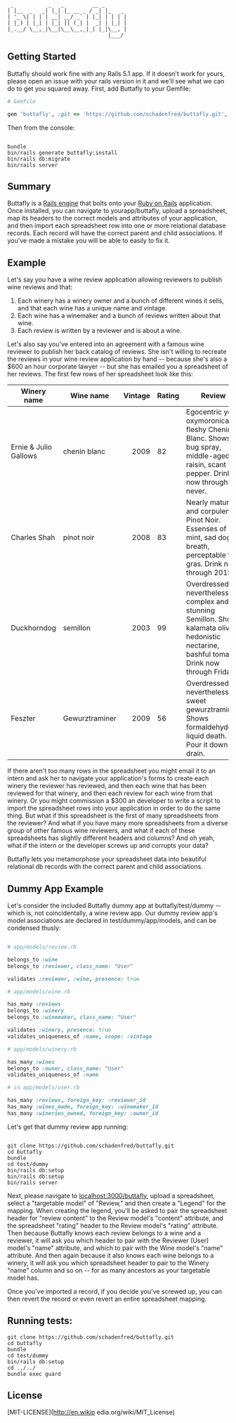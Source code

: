      _           _   _         __ _       
    | |__  _   _| |_| |_ __ _ / _| |_   _
    | '_ \| | | | __| __/ _` | |_| | | | |
    | |_) | |_| | |_| || (_| |  _| | |_| |
    |_.__/ \__,_|\__|\__\__,_|_| |_|\__, |
                                    |___/


## Getting Started

Buttafly should work fine with any Rails 5.1 app. If it doesn't work for yours, please open an issue with your rails version in it and we'll see what we can do to get you squared away. First, add Buttafly to your Gemfile:

```ruby
# Gemfile

gem 'buttafly', :git => 'https://github.com/schadenfred/buttafly.git', :tag => 'v5.1.4'

```

Then from the console:

```console

bundle
bin/rails generate buttafly:install
bin/rails db:migrate
bin/rails server

```

## Summary

Buttafly is a [Rails engine](http://guides.rubyonrails.org/engines.html) that bolts onto your [Ruby on Rails](http://rubyonrails.org/) application. Once installed, you can navigate to yourapp/buttafly, upload a spreadsheet, map its headers to the correct models and attributes of your application, and then import each spreadsheet row into one or more relational database records. Each record will have the correct parent and child associations. If you've made a mistake you will be able to easily to fix it.

## Example

Let's say you have a wine review application allowing reviewers to publish wine reviews and that:

1. Each winery has a winery owner and a bunch of different wines it sells, and that each wine has a unique name and vintage.
2. Each wine has a winemaker and a bunch of reviews written about that wine.
3. Each review is written by a reviewer and is about a wine.

Let's also say you've entered into an agreement with a famous wine reviewer to publish her back catalog of reviews. She isn't willing to recreate the reviews in your wine review application by hand -- because she's also a $600 an hour corporate lawyer -- but she has emailed you a spreadsheet of her reviews. The first few rows of her spreadsheet look like this:

| Winery name           | Wine name     | Vintage | Rating  | Review  |
| --------------        |---------------|--------:|-------- |---------|
| Ernie & Julio Gallows | chenin blanc  | 2009    | 82      | Egocentric yet oxymoronically fleshy Chenin Blanc. Shows bug spray, middle-aged raisin, scant pepper. Drink now through never. |
| Charles Shah          | pinot noir    | 2008    | 83      | Nearly matured and corpulent Pinot Noir. Essenses of mint, sad dog-breath, perceptable fois gras. Drink now through 2015. |
| Duckhorndog           | semillon      | 2003    | 99      | Overdressed nevertheless complex and stunning Semillon. Shows kalamata olive, hedonistic nectarine, bashful tomato. Drink now through Friday. |
| Feszter           | Gewurztraminer      | 2009    | 56      | Overdressed nevertheless sweet gewurztraminer. Shows formaldehyde, liquid death. Pour it down the drain. |

If there aren't too many rows in the spreadsheet you might email it to an intern and ask her to navigate your application's forms to create each winery the reviewer has reviewed, and then each wine that has been reviewed for that winery, and then each review for each wine from that winery. Or you might commission a $300 an developer to write a script to import the spreadsheet rows into your application in order to do the same thing. But what if this spreadsheet is the first of many spreadsheets from the reviewer? And what if you have many more spreadsheets from a diverse group of other famous wine reviewers, and what if each of these spreadsheets has slightly different headers and columns? And oh yeah, what if the intern or the developer screws up and corrupts your data?

Buttafly lets you metamorphose your spreadsheet data into beautiful relational db records with the correct parent and child associations.

## Dummy App Example

Let's consider the included Buttafly dummy app at buttafly/test/dummy -- which is, not coincidentally, a wine review app. Our dummy review app's model associations are declared in test/dummy/app/models, and can be condensed thusly:

```ruby

# app/models/review.rb

belongs_to :wine
belongs_to :reviewer, class_name: "User"

validates :reviewer, :wine, presence: true

# app/models/wine.rb

has_many :reviews
belongs_to :winery
belongs_to :winemaker, class_name: "User"

validates :winery, presence: true
validates_uniqueness_of :name, scope: :vintage  

# app/models/winery.rb

has_many :wines
belongs_to :owner, class_name: "User"
validates_uniqueness_of :name

# in app/models/user.rb

has_many :reviews, foreign_key: :reviewer_id
has_many :wines_made, foreign_key: :winemaker_id
has_many :wineries_owned, foreign_key: :owner_id

```

Let's get that dummy review app running:

```console

git clone https://github.com/schadenfred/buttafly.git
cd buttafly
bundle
cd test/dummy
bin/rails db:setup
bin/rails db:setup
bin/rails server

```

Next, please navigate to [localhost:3000/buttafly](localhost:3000/buttafly), upload a spreadsheet, select a "targetable model" of "Review," and then create a "Legend" for the mapping. When creating the legend, you'll be asked to pair the spreadsheet header for "review content" to the Review model's "content" attribute, and the spreadsheet "rating" header to the Review model's "rating" attribute. Then because Buttafly knows each review belongs to a wine and a reviewer, it will ask you which header to pair with the Reviewer (User) model's "name" attribute, and which to pair with the Wine model's "name" attribute. And then again because it also knows each wine belongs to a winery, it will ask you which spreadsheet header to pair to the Winery "name" column and so on -- for as many ancestors as your targetable model has.

Once you've imported a record, if you decide you've screwed up, you can then revert the record or even revert an entire spreadsheet mapping.

## Running tests:

```console
git clone https://github.com/schadenfred/buttafly.git
cd buttafly
bundle
cd test/dummy
bin/rails db:setup
cd ../../
bundle exec guard
```

## License

[MIT-LICENSE](http://en.wikip edia.org/wiki/MIT_License)
